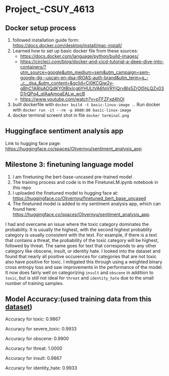 # Project_-CSUY_4613

## Docker setup process
1. followed installation guide form: https://docs.docker.com/desktop/install/mac-install/
2. Learned how to set up basic docker file from these sources:
    -   https://docs.docker.com/language/python/build-images/
    -   https://circleci.com/blog/docker-and-cicd-tutorial-a-deep-dive-into-containers/?utm_source=google&utm_medium=sem&utm_campaign=sem-google-dg--uscan-en-dsa-tROAS-auth-brand&utm_term=g_-_c__dsa_&utm_content=&gclid=Cj0KCQjw2v-gBhC1ARIsAOQdKY0tBlxlcgbYHULtVA6fqVRYjQrvBIs5ZrOI5hLQZv03D1rQPq4_qIAaAmoaEALw_wcB
    - https://www.youtube.com/watch?v=pTFZFxd4hOI
3. built dockerfile with `docker build -t basic-linux-image .`. Run docker with `docker run -it --rm -p 8080:80 basic-linux-image`
4. docker terminal screent shot in file `docker terminal.png`


## Huggingface sentiment analysis app
Link to hugging face page: https://huggingface.co/spaces/Olivernyu/sentiment_analysis_app


## Milestone 3: finetuning language model
1. I am finetuning the bert-base-uncased pre-trained model
2. The training process and code is in the FinetuneLM.ipynb notebook in this repo
3. I uploaded the finetuned model to hugging face at: https://huggingface.co/Olivernyu/finetuned_bert_base_uncased
4. The finetuned model is added to my sentiment analysis app, which can found here: https://huggingface.co/spaces/Olivernyu/sentiment_analysis_app.

I had and overcame an issue where the toxic category dominates the probability. It is usually the highest, with the second highest probablity category is usually consistent with the text. For example, if there is a text that contains a threat, the probability of the toxic category will be highest, followed by threat. The same goes for text that corresponds to any other category like obscene, insult, or identity hate. I looked into the dataset and found that nearly all positive occurences for categories that are not toxic also have positive for toxic. I mitigated this through using a weighted binary cross entropy loss and saw improvements in the performance of the model. It now does fairly well on categorizing `insult` and `obscene` in addition to `toxic`, but is still not ideal for `threat` and `identity_hate` due to the small number of training samples.

## Model Accuracy:(used training data from this [dataset](https://www.kaggle.com/c/jigsaw-toxic-comment-classification-challenge))
Accuracy for toxic: 0.9867

Accuracy for severe_toxic: 0.9933

Accuracy for obscene: 0.9900

Accuracy for threat: 1.0000

Accuracy for insult: 0.9867

Accuracy for identity_hate: 0.9933
